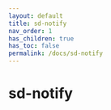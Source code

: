 ```yaml
---
layout: default
title: sd-notify
nav_order: 1
has_children: true
has_toc: false
permalink: /docs/sd-notify
---
```


# sd-notify
